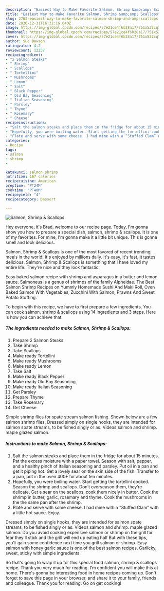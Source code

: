 ```yaml
---
description: "Easiest Way to Make Favorite Salmon, Shrimp &amp;amp; Scallops"
title: "Easiest Way to Make Favorite Salmon, Shrimp &amp;amp; Scallops"
slug: 2762-easiest-way-to-make-favorite-salmon-shrimp-and-amp-scallops
date: 2020-12-31T16:32:16.640Z
image: https://img-global.cpcdn.com/recipes/57e21ce4f6b28a17/751x532cq70/salmon-shrimp-scallops-recipe-main-photo.jpg
thumbnail: https://img-global.cpcdn.com/recipes/57e21ce4f6b28a17/751x532cq70/salmon-shrimp-scallops-recipe-main-photo.jpg
cover: https://img-global.cpcdn.com/recipes/57e21ce4f6b28a17/751x532cq70/salmon-shrimp-scallops-recipe-main-photo.jpg
author: Sue Dawson
ratingvalue: 4.2
reviewcount: 12237
recipeingredient:
- "2 Salmon Steaks"
- " Shrimp"
- " Scallops"
- " Tortellini"
- " Mushrooms"
- " Lemon"
- " Salt"
- " Black Pepper"
- " Old Bay Seasoning"
- " Italian Seasoning"
- " Parsley"
- " Thyme"
- " Rosemary"
- " Cheese"
recipeinstructions:
- "Salt the salmon steaks and place them in the fridge for about 15 minutes. Pat the excess moisture with a paper towel. Season with salt, pepper, and a healthy pinch of Italian seasoning and parsley. Put oil in a pan and get it piping hot. Get a lovely sear on the skin side of the fish. Transfer to a pan, put in the oven 400F for about ten minutes."
- "Hopefully, you were boiling water. Start getting the tortellini cooked. Season the shrimp and scallops. Don’t overseason them, they’re delicate. Get a sear on the scallops, cook them nicely in butter. Cook the shrimp in butter, garlic, rosemary and thyme. Cook the mushrooms in the the same pan after the shrimp."
- "Plate and serve with some cheese. I had mine with a “Stuffed Clam” with a little hot sauce. Enjoy."
categories:
- Recipe
tags:
- salmon
- shrimp
- 

katakunci: salmon shrimp  
nutrition: 167 calories
recipecuisine: American
preptime: "PT24M"
cooktime: "PT40M"
recipeyield: "4"
recipecategory: Dessert

---
```



![Salmon, Shrimp &amp; Scallops](https://img-global.cpcdn.com/recipes/57e21ce4f6b28a17/751x532cq70/salmon-shrimp-scallops-recipe-main-photo.jpg)

Hey everyone, it's Brad, welcome to our recipe page. Today, I'm gonna show you how to prepare a special dish, salmon, shrimp &amp; scallops. It is one of my favorites. For mine, I'm gonna make it a little bit unique. This is gonna smell and look delicious.

Salmon, Shrimp &amp; Scallops is one of the most favored of recent trending meals in the world. It's enjoyed by millions daily. It's easy, it's fast, it tastes delicious. Salmon, Shrimp &amp; Scallops is something that I have loved my entire life. They're nice and they look fantastic.

Easy baked salmon recipe with shrimp and asparagus in a butter and lemon sauce. Salmoneus is a genus of shrimps of the family Alpheidae. The Best Salmon Shrimp Recipes on Yummly Homemade Sushi And Maki Roll, Oven Baked Salmon With Vegetables, Zucchini With Salmon, Prawns And Sweet Potato Stuffing.


To begin with this recipe, we have to first prepare a few ingredients. You can cook salmon, shrimp &amp; scallops using 14 ingredients and 3 steps. Here is how you can achieve that.

<!--inarticleads1-->

##### The ingredients needed to make Salmon, Shrimp &amp; Scallops:

1. Prepare 2 Salmon Steaks
1. Take  Shrimp
1. Take  Scallops
1. Make ready  Tortellini
1. Make ready  Mushrooms
1. Make ready  Lemon
1. Take  Salt
1. Make ready  Black Pepper
1. Make ready  Old Bay Seasoning
1. Make ready  Italian Seasoning
1. Get  Parsley
1. Prepare  Thyme
1. Take  Rosemary
1. Get  Cheese


Simple shrimp flies for spate stream salmon fishing. Shown below are a few salmon shrimp flies. Dressed simply on single hooks, they are intended for salmon spate streams, to be fished singly or as. Videos salmon and shrimp. maple glazed salmon. 

<!--inarticleads2-->

##### Instructions to make Salmon, Shrimp &amp; Scallops:

1. Salt the salmon steaks and place them in the fridge for about 15 minutes. Pat the excess moisture with a paper towel. Season with salt, pepper, and a healthy pinch of Italian seasoning and parsley. Put oil in a pan and get it piping hot. Get a lovely sear on the skin side of the fish. Transfer to a pan, put in the oven 400F for about ten minutes.
1. Hopefully, you were boiling water. Start getting the tortellini cooked. Season the shrimp and scallops. Don’t overseason them, they’re delicate. Get a sear on the scallops, cook them nicely in butter. Cook the shrimp in butter, garlic, rosemary and thyme. Cook the mushrooms in the the same pan after the shrimp.
1. Plate and serve with some cheese. I had mine with a “Stuffed Clam” with a little hot sauce. Enjoy.


Dressed simply on single hooks, they are intended for salmon spate streams, to be fished singly or as. Videos salmon and shrimp. maple glazed salmon. Do you avoid cooking expensive salmon or shrimp on the grill for fear they&#39;ll stick and the grill will end up eating half But with these tips, you&#39;ll gain some confidence next time you grill salmon or shrimp. Easy salmon with honey garlic sauce is one of the best salmon recipes. Garlicky, sweet, sticky with simple ingredients. 

So that's going to wrap it up for this special food salmon, shrimp &amp; scallops recipe. Thank you very much for reading. I'm confident you will make this at home. There's gonna be interesting food in home recipes coming up. Don't forget to save this page in your browser, and share it to your family, friends and colleague. Thank you for reading. Go on get cooking!
